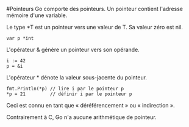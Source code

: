 #Pointeurs
Go comporte des pointeurs. Un pointeur contient l'adresse mémoire d'une variable.

Le type *T est un pointeur vers une valeur de T. Sa valeur zéro est nil.

    var p *int

L'opérateur & génère un pointeur vers son opérande.

    i := 42
    p = &i

L'opérateur * dénote la valeur sous-jacente du pointeur.

    fmt.Println(*p) // lire i par le pointeur p
    *p = 21         // définir i par le pointeur p

Ceci est connu en tant que « déréférencement » ou « indirection ».

Contrairement à C, Go n'a aucune arithmétique de pointeur.